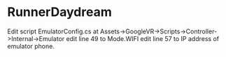 # RunnerDaydream
Edit script EmulatorConfig.cs at Assets->GoogleVR->Scripts->Controller->Internal->Emulator
edit line 49 to Mode.WIFI
edit line 57 to IP address of emulator phone.
